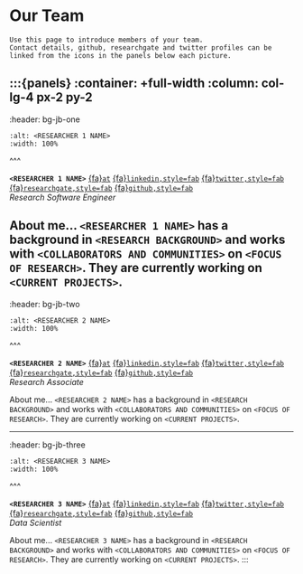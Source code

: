 # Our Team

```{note}
Use this page to introduce members of your team. 
Contact details, github, researchgate and twitter profiles can be
linked from the icons in the panels below each picture.
```
:::{panels}
:container: +full-width
:column: col-lg-4 px-2 py-2
---
:header: bg-jb-one
```{image} https://www.beckenhamrunning.co.uk/wp-content/uploads/2020/02/Person-silhouette.png
:alt: <RESEARCHER 1 NAME>
:width: 100%
```
^^^

**`<RESEARCHER 1 NAME>`** 
[{fa}`at`](mailto:USERNAME@ORGANIZATION.NET)
[{fa}`linkedin,style=fab`](https://www.linkedin.com)
[{fa}`twitter,style=fab`](https://twitter.com/)
[{fa}`researchgate,style=fab`](https://www.researchgate.net/)
[{fa}`github,style=fab`](https://www.github.com)</br>
_Research Software Engineer_

About me... `<RESEARCHER 1 NAME>` has a background in `<RESEARCH
BACKGROUND>` and works with `<COLLABORATORS AND COMMUNITIES>` on
`<FOCUS OF RESEARCH>`. They are currently working on `<CURRENT PROJECTS>`.
---
:header: bg-jb-two
```{image} https://www.beckenhamrunning.co.uk/wp-content/uploads/2020/02/Person-silhouette.png
:alt: <RESEARCHER 2 NAME>
:width: 100%
```
^^^

**`<RESEARCHER 2 NAME>`**
[{fa}`at`](mailto:USERNAME@ORGANIZATION.NET)
[{fa}`linkedin,style=fab`](https://www.linkedin.com)
[{fa}`twitter,style=fab`](https://twitter.com/)
[{fa}`researchgate,style=fab`](https://www.researchgate.net/)
[{fa}`github,style=fab`](https://www.github.com)</br>
_Research Associate_

About me... `<RESEARCHER 2 NAME>` has a background in `<RESEARCH
BACKGROUND>` and works with `<COLLABORATORS AND COMMUNITIES>` on
`<FOCUS OF RESEARCH>`. They are currently working on `<CURRENT PROJECTS>`.

---
:header: bg-jb-three
```{image} https://www.beckenhamrunning.co.uk/wp-content/uploads/2020/02/Person-silhouette.png
:alt: <RESEARCHER 3 NAME>
:width: 100%
```
^^^

**`<RESEARCHER 3 NAME>`**
[{fa}`at`](mailto:USERNAME@ORGANIZATION.NET)
[{fa}`linkedin,style=fab`](https://www.linkedin.com)
[{fa}`twitter,style=fab`](https://twitter.com/)
[{fa}`researchgate,style=fab`](https://www.researchgate.net/)
[{fa}`github,style=fab`](https://www.github.com)</br>
_Data Scientist_

About me... `<RESEARCHER 3 NAME>` has a background in `<RESEARCH
BACKGROUND>` and works with `<COLLABORATORS AND COMMUNITIES>` on
`<FOCUS OF RESEARCH>`. They are currently working on `<CURRENT PROJECTS>`.
:::


